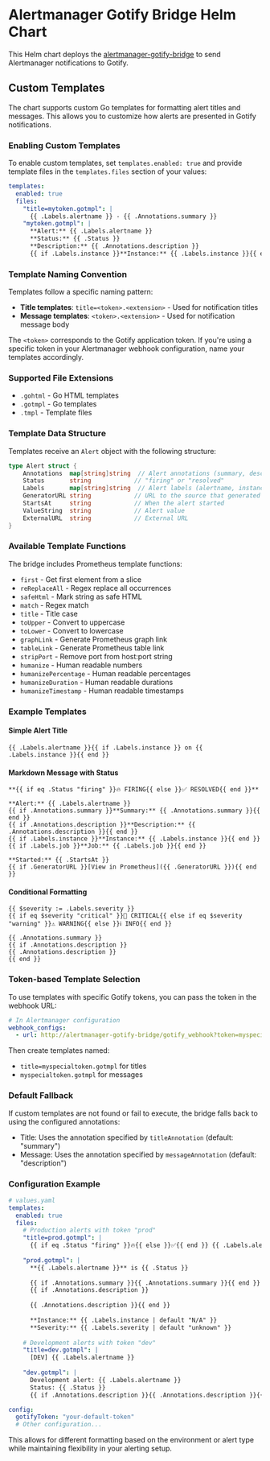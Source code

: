 # Alertmanager Gotify Bridge Helm Chart

This Helm chart deploys the [alertmanager-gotify-bridge](https://github.com/druggeri/alertmanager_gotify_bridge) to send Alertmanager notifications to Gotify.

## Custom Templates

The chart supports custom Go templates for formatting alert titles and messages. This allows you to customize how alerts are presented in Gotify notifications.

### Enabling Custom Templates

To enable custom templates, set `templates.enabled: true` and provide template files in the `templates.files` section of your values:

```yaml
templates:
  enabled: true
  files:
    "title=mytoken.gotmpl": |
      {{ .Labels.alertname }} - {{ .Annotations.summary }}
    "mytoken.gotmpl": |
      **Alert:** {{ .Labels.alertname }}
      **Status:** {{ .Status }}
      **Description:** {{ .Annotations.description }}
      {{ if .Labels.instance }}**Instance:** {{ .Labels.instance }}{{ end }}
```

### Template Naming Convention

Templates follow a specific naming pattern:
- **Title templates**: `title=<token>.<extension>` - Used for notification titles
- **Message templates**: `<token>.<extension>` - Used for notification message body

The `<token>` corresponds to the Gotify application token. If you're using a specific token in your Alertmanager webhook configuration, name your templates accordingly.

### Supported File Extensions

- `.gohtml` - Go HTML templates
- `.gotmpl` - Go templates  
- `.tmpl` - Template files

### Template Data Structure

Templates receive an `Alert` object with the following structure:

```go
type Alert struct {
    Annotations  map[string]string  // Alert annotations (summary, description, etc.)
    Status       string            // "firing" or "resolved"
    Labels       map[string]string  // Alert labels (alertname, instance, etc.)
    GeneratorURL string            // URL to the source that generated the alert
    StartsAt     string            // When the alert started
    ValueString  string            // Alert value
    ExternalURL  string            // External URL
}
```

### Available Template Functions

The bridge includes Prometheus template functions:

- `first` - Get first element from a slice
- `reReplaceAll` - Regex replace all occurrences  
- `safeHtml` - Mark string as safe HTML
- `match` - Regex match
- `title` - Title case
- `toUpper` - Convert to uppercase
- `toLower` - Convert to lowercase
- `graphLink` - Generate Prometheus graph link
- `tableLink` - Generate Prometheus table link
- `stripPort` - Remove port from host:port string
- `humanize` - Human readable numbers
- `humanizePercentage` - Human readable percentages
- `humanizeDuration` - Human readable durations
- `humanizeTimestamp` - Human readable timestamps

### Example Templates

#### Simple Alert Title
```gotmpl
{{ .Labels.alertname }}{{ if .Labels.instance }} on {{ .Labels.instance }}{{ end }}
```

#### Markdown Message with Status
```gotmpl
**{{ if eq .Status "firing" }}🔥 FIRING{{ else }}✅ RESOLVED{{ end }}**

**Alert:** {{ .Labels.alertname }}
{{ if .Annotations.summary }}**Summary:** {{ .Annotations.summary }}{{ end }}
{{ if .Annotations.description }}**Description:** {{ .Annotations.description }}{{ end }}
{{ if .Labels.instance }}**Instance:** {{ .Labels.instance }}{{ end }}
{{ if .Labels.job }}**Job:** {{ .Labels.job }}{{ end }}

**Started:** {{ .StartsAt }}
{{ if .GeneratorURL }}[View in Prometheus]({{ .GeneratorURL }}){{ end }}
```

#### Conditional Formatting
```gotmpl
{{ $severity := .Labels.severity }}
{{ if eq $severity "critical" }}🚨 CRITICAL{{ else if eq $severity "warning" }}⚠️ WARNING{{ else }}ℹ️ INFO{{ end }}

{{ .Annotations.summary }}
{{ if .Annotations.description }}
{{ .Annotations.description }}
{{ end }}
```

### Token-based Template Selection

To use templates with specific Gotify tokens, you can pass the token in the webhook URL:

```yaml
# In Alertmanager configuration
webhook_configs:
  - url: http://alertmanager-gotify-bridge/gotify_webhook?token=myspecialtoken
```

Then create templates named:
- `title=myspecialtoken.gotmpl` for titles
- `myspecialtoken.gotmpl` for messages

### Default Fallback

If custom templates are not found or fail to execute, the bridge falls back to using the configured annotations:
- Title: Uses the annotation specified by `titleAnnotation` (default: "summary")
- Message: Uses the annotation specified by `messageAnnotation` (default: "description")

### Configuration Example

```yaml
# values.yaml
templates:
  enabled: true
  files:
    # Production alerts with token "prod"
    "title=prod.gotmpl": |
      {{ if eq .Status "firing" }}🔥{{ else }}✅{{ end }} {{ .Labels.alertname }}
    
    "prod.gotmpl": |
      **{{ .Labels.alertname }}** is {{ .Status }}
      
      {{ if .Annotations.summary }}{{ .Annotations.summary }}{{ end }}
      {{ if .Annotations.description }}
      
      {{ .Annotations.description }}{{ end }}
      
      **Instance:** {{ .Labels.instance | default "N/A" }}
      **Severity:** {{ .Labels.severity | default "unknown" }}
    
    # Development alerts with token "dev"  
    "title=dev.gotmpl": |
      [DEV] {{ .Labels.alertname }}
    
    "dev.gotmpl": |
      Development alert: {{ .Labels.alertname }}
      Status: {{ .Status }}
      {{ if .Annotations.description }}{{ .Annotations.description }}{{ end }}

config:
  gotifyToken: "your-default-token"
  # Other configuration...
```

This allows for different formatting based on the environment or alert type while maintaining flexibility in your alerting setup.
